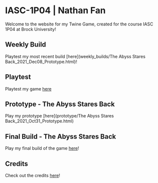 # IASC-1P04 | Nathan Fan
Welcome to the website for my Twine Game, created for the course IASC 1P04 at Brock University!

## Weekly Build

Playtest my most recent build [here](weekly_builds/The Abyss Stares Back_2021_Dec08_Prototype.html)!

## Playtest

Playtest my game [here](playtest/playtest)

## Prototype - The Abyss Stares Back

Play my prototype [here](prototype/The Abyss Stares Back_2021_Oct31_Prototype.html)

## Final Build - The Abyss Stares Back

Play my final build of the game [here](final_build/)!

## Credits

Check out the credits [here](assets/credits)!
